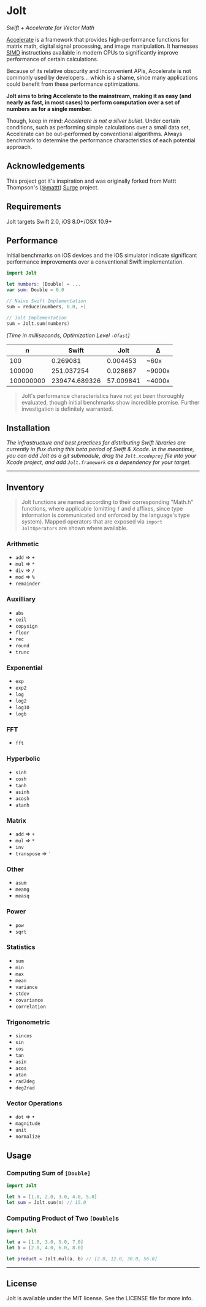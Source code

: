 # Jolt
*Swift + Accelerate for Vector Math*

[Accelerate](https://developer.apple.com/library/mac/documentation/Accelerate/Reference/AccelerateFWRef/_index.html) is a framework that provides high-performance functions for matrix math, digital signal processing, and image manipulation. It harnesses [SIMD](http://en.wikipedia.org/wiki/SIMD) instructions available in modern CPUs to significantly improve performance of certain calculations.

Because of its relative obscurity and inconvenient APIs, Accelerate is not commonly used by developers... which is a shame, since many applications could benefit from these performance optimizations.

**Jolt aims to bring Accelerate to the mainstream, making it as easy (and nearly as fast, in most cases) to perform computation over a set of numbers as for a single member.**

Though, keep in mind: _Accelerate is not a silver bullet_. Under certain conditions, such as performing simple calculations over a small data set, Accelerate can be out-performed by conventional algorithms. Always benchmark to determine the performance characteristics of each potential approach.

## Acknowledgements

This project got it's inspiration and was originally forked from Mattt Thompson's ([@mattt](https://twitter.com/mattt)) [Surge](https://github.com/mattt/Jolt) project.

## Requirements

Jolt targets Swift 2.0, iOS 8.0+/OSX 10.9+

## Performance

Initial benchmarks on iOS devices and the iOS simulator indicate significant performance improvements over a conventional Swift implementation.

```swift
import Jolt

let numbers: [Double] = ...
var sum: Double = 0.0

// Naïve Swift Implementation
sum = reduce(numbers, 0.0, +)

// Jolt Implementation
sum = Jolt.sum(numbers)
```

_(Time in milliseconds, Optimization Level `-Ofast`)_

|    _n_     |   Swift          |   Jolt       |   Δ       |
|------------|------------------|---------------|-----------|
| 100        | 0.269081         | 0.004453      | ~60x      |
| 100000     | 251.037254       | 0.028687      | ~9000x    |
| 100000000  | 239474.689326    | 57.009841     | ~4000x    |

> Jolt's performance characteristics have not yet been thoroughly evaluated, though initial benchmarks show incredible promise. Further investigation is definitely warranted.

## Installation

_The infrastructure and best practices for distributing Swift libraries are currently in flux during this beta period of Swift & Xcode. In the meantime, you can add Jolt as a git submodule, drag the `Jolt.xcodeproj` file into your Xcode project, and add `Jolt.framework` as a dependency for your target._

---

## Inventory

> Jolt functions are named according to their corresponding "Math.h" functions, where applicable (omitting `f` and `d` affixes, since type information is communicated and enforced by the language's type system). Mapped operators that are exposed via `import JoltOperators` are shown where available.

### Arithmetic

- `add` => `+`
- `mul` => `*`
- `div` => `/`
- `mod` => `%`
- `remainder`

### Auxilliary

- `abs`
- `ceil`
- `copysign`
- `floor`
- `rec`
- `round`
- `trunc`

### Exponential

- `exp`
- `exp2`
- `log`
- `log2`
- `log10`
- `logb`

### FFT

- `fft`

### Hyperbolic

- `sinh`
- `cosh`
- `tanh`
- `asinh`
- `acosh`
- `atanh`

### Matrix

- `add` => `+`
- `mul` => `*`
- `inv`
- `transpose` => `′`

### Other

- `asum`
- `meamg`
- `measq`

### Power

- `pow`
- `sqrt`

### Statistics

- `sum`
- `min`
- `max`
- `mean`
- `variance`
- `stdev`
- `covariance`
- `correlation`

### Trigonometric

- `sincos`
- `sin`
- `cos`
- `tan`
- `asin`
- `acos`
- `atan`
- `rad2deg`
- `deg2rad`

### Vector Operations

- `dot` => `•`
- `magnitude`
- `unit`
- `normalize`

## Usage

### Computing Sum of `[Double]`

```swift
import Jolt

let n = [1.0, 2.0, 3.0, 4.0, 5.0]
let sum = Jolt.sum(n) // 15.0
```

### Computing Product of Two `[Double]`s

```swift
import Jolt

let a = [1.0, 3.0, 5.0, 7.0]
let b = [2.0, 4.0, 6.0, 8.0]

let product = Jolt.mul(a, b) // [2.0, 12.0, 30.0, 56.0]
```

---

## License

Jolt is available under the MIT license. See the LICENSE file for more info.
